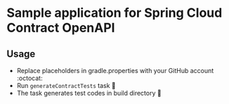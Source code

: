 # Sample application for Spring Cloud Contract OpenAPI

## Usage

* Replace placeholders in gradle.properties with your GitHub account :octocat:
* Run `generateContractTests` task :elephant:
* The task generates test codes in build directory :rocket:
